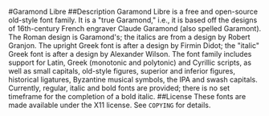#Garamond Libre
##Description
Garamond Libre is a free and open-source old-style font family. It is a "true Garamond," i.e., it is based off the designs of 16th-century French engraver Claude Garamond (also spelled Garamont). The Roman design is Garamond's; the italics are from a design by Robert Granjon. The upright Greek font is after a design by Firmin Didot; the "italic" Greek font is after a design by Alexander Wilson. The font family includes support for Latin, Greek (monotonic and polytonic) and Cyrillic scripts, as well as small capitals, old-style figures, superior and inferior figures, historical ligatures, Byzantine musical symbols, the IPA and swash capitals. Currently, regular, italic and bold fonts are provided; there is no set timeframe for the completion of a bold italic.
##License
These fonts are made available under the X11 license. See ```COPYING``` for details.
